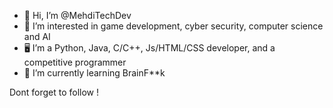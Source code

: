 - 👋 Hi, I’m @MehdiTechDev
- 👀 I’m interested in game development, cyber security, computer science and AI
- 🖥️ I’m a Python, Java, C/C++, Js/HTML/CSS developer, and a competitive programmer
- 🌱 I’m currently learning BrainF**k
<!---
MehdiTechDev/MehdiTechDev is a ✨ special ✨ repository because its `README.md` (this file) appears on your GitHub profile.
You can click the Preview link to take a look at your changes.
--->
Dont forget to follow !
